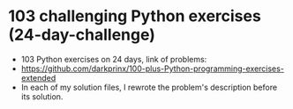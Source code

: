 # 103 challenging Python exercises (24-day-challenge)
* 103 Python exercises on 24 days, link of problems:
* https://github.com/darkprinx/100-plus-Python-programming-exercises-extended
* In each of my solution files, I rewrote the problem's description before its solution.
